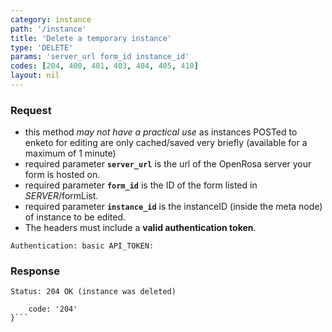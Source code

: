 ```yaml
---
category: instance
path: '/instance'
title: 'Delete a temporary instance'
type: 'DELETE'
params: 'server_url form_id instance_id'
codes: [204, 400, 401, 403, 404, 405, 410]
layout: nil
---
```


### Request

* this method _may not have a practical use_ as instances POSTed to enketo for editing are only cached/saved very briefly (available for a maximum of 1 minute)
* required parameter **`server_url`** is the url of the OpenRosa server your form is hosted on.
* required parameter **`form_id`** is the ID of the form listed in _SERVER_/formList.
* required parameter **`instance_id`** is the instanceID (inside the meta node) of instance to be edited.
* The headers must include a **valid authentication token**.

```Authentication: basic API_TOKEN:```

### Response


```Status: 204 OK (instance was deleted)```
```{
    code: '204'
}```